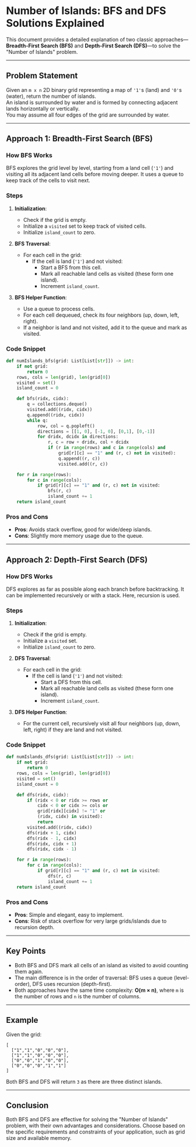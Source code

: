# Number of Islands: BFS and DFS Solutions Explained

This document provides a detailed explanation of two classic approaches—**Breadth-First Search (BFS)** and **Depth-First Search (DFS)**—to solve the "Number of Islands" problem.

---

## Problem Statement

Given an `m x n` 2D binary grid representing a map of `'1'`s (land) and `'0'`s (water), return the number of islands.  
An island is surrounded by water and is formed by connecting adjacent lands horizontally or vertically.  
You may assume all four edges of the grid are surrounded by water.

---

## Approach 1: Breadth-First Search (BFS)

### How BFS Works

BFS explores the grid level by level, starting from a land cell (`'1'`) and visiting all its adjacent land cells before moving deeper. It uses a queue to keep track of the cells to visit next.

### Steps

1. **Initialization**:
    - Check if the grid is empty.
    - Initialize a `visited` set to keep track of visited cells.
    - Initialize `island_count` to zero.

2. **BFS Traversal**:
    - For each cell in the grid:
        - If the cell is land (`'1'`) and not visited:
            - Start a BFS from this cell.
            - Mark all reachable land cells as visited (these form one island).
            - Increment `island_count`.

3. **BFS Helper Function**:
    - Use a queue to process cells.
    - For each cell dequeued, check its four neighbors (up, down, left, right).
    - If a neighbor is land and not visited, add it to the queue and mark as visited.

### Code Snippet

```python
def numIslands_bfs(grid: List[List[str]]) -> int:
    if not grid:
        return 0
    rows, cols = len(grid), len(grid[0])
    visited = set()
    island_count = 0

    def bfs(ridx, cidx):
        q = collections.deque()
        visited.add((ridx, cidx))
        q.append((ridx, cidx))
        while q:
            row, col = q.popleft()
            directions = [[1, 0], [-1, 0], [0,1], [0,-1]]
            for dridx, dcidx in directions:
                r, c = row + dridx, col + dcidx
                if (r in range(rows) and c in range(cols) and
                    grid[r][c] == "1" and (r, c) not in visited):
                    q.append((r, c))
                    visited.add((r, c))

    for r in range(rows):
        for c in range(cols):
            if grid[r][c] == "1" and (r, c) not in visited:
                bfs(r, c)
                island_count += 1
    return island_count
```

### Pros and Cons

- **Pros**: Avoids stack overflow, good for wide/deep islands.
- **Cons**: Slightly more memory usage due to the queue.

---

## Approach 2: Depth-First Search (DFS)

### How DFS Works

DFS explores as far as possible along each branch before backtracking. It can be implemented recursively or with a stack. Here, recursion is used.

### Steps

1. **Initialization**:
    - Check if the grid is empty.
    - Initialize a `visited` set.
    - Initialize `island_count` to zero.

2. **DFS Traversal**:
    - For each cell in the grid:
        - If the cell is land (`'1'`) and not visited:
            - Start a DFS from this cell.
            - Mark all reachable land cells as visited (these form one island).
            - Increment `island_count`.

3. **DFS Helper Function**:
    - For the current cell, recursively visit all four neighbors (up, down, left, right) if they are land and not visited.

### Code Snippet

```python
def numIslands_dfs(grid: List[List[str]]) -> int:
    if not grid:
        return 0
    rows, cols = len(grid), len(grid[0])
    visited = set()
    island_count = 0

    def dfs(ridx, cidx):
        if (ridx < 0 or ridx >= rows or
            cidx < 0 or cidx >= cols or
            grid[ridx][cidx] != "1" or
            (ridx, cidx) in visited):
            return
        visited.add((ridx, cidx))
        dfs(ridx + 1, cidx)
        dfs(ridx - 1, cidx)
        dfs(ridx, cidx + 1)
        dfs(ridx, cidx - 1)

    for r in range(rows):
        for c in range(cols):
            if grid[r][c] == "1" and (r, c) not in visited:
                dfs(r, c)
                island_count += 1
    return island_count
```

### Pros and Cons

- **Pros**: Simple and elegant, easy to implement.
- **Cons**: Risk of stack overflow for very large grids/islands due to recursion depth.

---

## Key Points

- Both BFS and DFS mark all cells of an island as visited to avoid counting them again.
- The main difference is in the order of traversal: BFS uses a queue (level-order), DFS uses recursion (depth-first).
- Both approaches have the same time complexity: **O(m × n)**, where `m` is the number of rows and `n` is the number of columns.

---

## Example

Given the grid:

```
[
  ["1","1","0","0","0"],
  ["1","1","0","0","0"],
  ["0","0","1","0","0"],
  ["0","0","0","1","1"]
]
```

Both BFS and DFS will return `3` as there are three distinct islands.

---

## Conclusion

Both BFS and DFS are effective for solving the "Number of Islands" problem, with their own advantages and considerations. Choose based on the specific requirements and constraints of your application, such as grid size and available memory.
